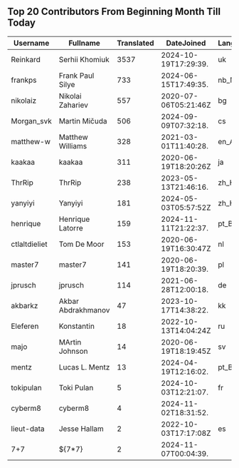 ## Top 20 Contributors From Beginning Month Till Today ##
|Username|Fullname|Translated|DateJoined|Language|
|--------|--------|----------|----------|-------|
|Reinkard|Serhii Khomiuk|3537|2024-10-19T17:29:39.|uk|
|frankps|Frank Paul Silye|733|2024-06-15T17:49:35.|nb_NO|
|nikolaiz|Nikolai Zahariev|557|2020-07-06T05:21:46Z|bg|
|Morgan_svk|Martin Mičuda|506|2024-09-09T07:32:18.|cs|
|matthew-w|Matthew Williams|328|2021-03-01T11:40:28.|en_AU|
|kaakaa|kaakaa|311|2020-06-19T18:20:26Z|ja|
|ThrRip|ThrRip|238|2023-05-13T21:46:16.|zh_Hans|
|yanyiyi|Yanyiyi|181|2024-05-03T05:57:52Z|zh_Hant|
|henrique|Henrique Latorre|159|2024-11-11T21:22:37.|pt_BR|
|ctlaltdieliet|Tom De Moor|153|2020-06-19T16:30:47Z|nl|
|master7|master7|141|2020-06-19T18:20:39.|pl|
|jprusch|jprusch|114|2021-06-28T12:00:18.|de|
|akbarkz|Akbar Abdrakhmanov|47|2023-10-17T14:38:22.|kk|
|Eleferen|Konstantin|18|2022-10-13T14:04:24Z|ru|
|majo|MArtin Johnson|14|2020-06-19T18:19:45Z|sv|
|mentz|Lucas L. Mentz|13|2024-04-19T12:16:02.|pt_BR|
|tokipulan|Toki Pulan|5|2024-10-03T12:21:07.|fr|
|cyberm8|cyberm8|4|2024-11-02T18:31:52.||
|lieut-data|Jesse Hallam|2|2022-10-03T17:17:08Z|es|
|7+7|${7*7}|2|2024-11-07T00:04:39.||
